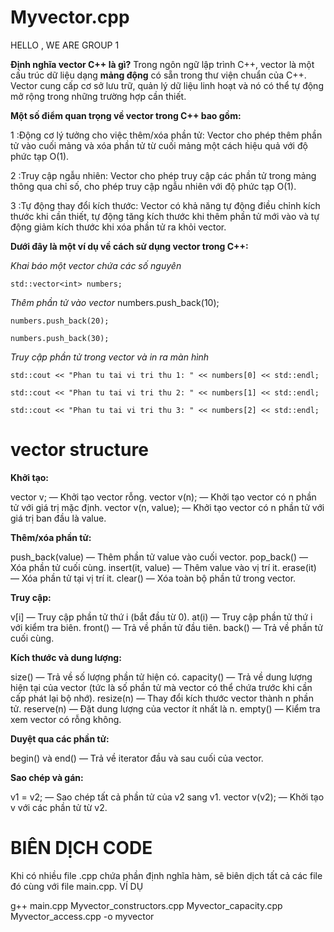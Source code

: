 # Myvector.cpp 
HELLO , WE ARE GROUP 1  

**Định nghĩa vector C++ là gì?**
Trong ngôn ngữ lập trình C++, vector là một cấu trúc dữ liệu dạng **mảng động** có sẵn trong thư viện chuẩn của C++. Vector cung cấp cơ sở lưu trữ, quản lý dữ liệu linh hoạt và nó có thể tự động mở rộng trong những trường hợp cần thiết. 

**Một số điểm quan trọng về vector trong C++ bao gồm:**

1 :Động cơ lý tưởng cho việc thêm/xóa phần tử: Vector cho phép thêm phần tử vào cuối mảng và xóa phần tử từ cuối mảng một cách hiệu quả với độ phức tạp O(1).

2 :Truy cập ngẫu nhiên: Vector cho phép truy cập các phần tử trong mảng thông qua chỉ số, cho phép truy cập ngẫu nhiên với độ phức tạp O(1).

3 :Tự động thay đổi kích thước: Vector có khả năng tự động điều chỉnh kích thước khi cần thiết, tự động tăng kích thước khi thêm phần tử mới vào và tự động giảm kích thước khi xóa phần tử ra khỏi vector.

**Dưới đây là một ví dụ về cách sử dụng vector trong C++:**

 *Khai báo một vector chứa các số nguyên*

    std::vector<int> numbers;

*Thêm phần tử vào vector* 
    numbers.push_back(10);

    numbers.push_back(20);

    numbers.push_back(30);

*Truy cập phần tử trong vector và in ra màn hình*

    std::cout << "Phan tu tai vi tri thu 1: " << numbers[0] << std::endl;

    std::cout << "Phan tu tai vi tri thu 2: " << numbers[1] << std::endl;

    std::cout << "Phan tu tai vi tri thu 3: " << numbers[2] << std::endl;

# vector structure

**Khởi tạo:**

vector<Type> v; — Khởi tạo vector rỗng.
vector<Type> v(n); — Khởi tạo vector có n phần tử với giá trị mặc định.
vector<Type> v(n, value); — Khởi tạo vector có n phần tử với giá trị ban đầu là value.

**Thêm/xóa phần tử:**

push_back(value) — Thêm phần tử value vào cuối vector.
pop_back() — Xóa phần tử cuối cùng.
insert(it, value) — Thêm value vào vị trí it.
erase(it) — Xóa phần tử tại vị trí it.
clear() — Xóa toàn bộ phần tử trong vector.

**Truy cập:**

v[i] — Truy cập phần tử thứ i (bắt đầu từ 0).
at(i) — Truy cập phần tử thứ i với kiểm tra biên.
front() — Trả về phần tử đầu tiên.
back() — Trả về phần tử cuối cùng.

**Kích thước và dung lượng:**

size() — Trả về số lượng phần tử hiện có.
capacity() — Trả về dung lượng hiện tại của vector (tức là số phần tử mà vector có thể chứa trước khi cần cấp phát lại bộ nhớ).
resize(n) — Thay đổi kích thước vector thành n phần tử.
reserve(n) — Đặt dung lượng của vector ít nhất là n.
empty() — Kiểm tra xem vector có rỗng không.

**Duyệt qua các phần tử:**

begin() và end() — Trả về iterator đầu và sau cuối của vector.

**Sao chép và gán:**

v1 = v2; — Sao chép tất cả phần tử của v2 sang v1.
vector<int> v(v2); — Khởi tạo v với các phần tử từ v2.

# BIÊN DỊCH CODE 
Khi có nhiều file .cpp chứa phần định nghĩa hàm,  sẽ biên dịch tất cả các file đó cùng với file main.cpp.
VÍ DỤ

g++ main.cpp Myvector_constructors.cpp Myvector_capacity.cpp Myvector_access.cpp -o myvector
